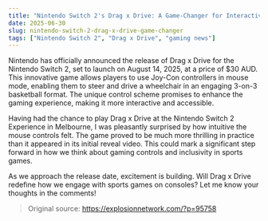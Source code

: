 ```yaml
---
title: "Nintendo Switch 2's Drag x Drive: A Game-Changer for Interactive Gaming"
date: 2025-06-30
slug: nintendo-switch-2-drag-x-drive-game-changer
tags: ["Nintendo Switch 2", "Drag x Drive", "gaming news"]
---
```


Nintendo has officially announced the release of Drag x Drive for the Nintendo Switch 2, set to launch on August 14, 2025, at a price of $30 AUD. This innovative game allows players to use Joy-Con controllers in mouse mode, enabling them to steer and drive a wheelchair in an engaging 3-on-3 basketball format. The unique control scheme promises to enhance the gaming experience, making it more interactive and accessible.

Having had the chance to play Drag x Drive at the Nintendo Switch 2 Experience in Melbourne, I was pleasantly surprised by how intuitive the mouse controls felt. The game proved to be much more thrilling in practice than it appeared in its initial reveal video. This could mark a significant step forward in how we think about gaming controls and inclusivity in sports games.

As we approach the release date, excitement is building. Will Drag x Drive redefine how we engage with sports games on consoles? Let me know your thoughts in the comments!
> Original source: https://explosionnetwork.com/?p=95758